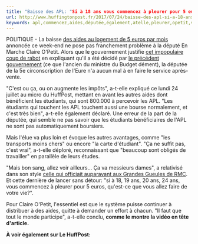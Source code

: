 ```yaml
---
title: "Baisse des APL: "Si à 18 ans vous commencez à pleurer pour 5 euros...", tempère Claire O'Petit, députée En Marche"
url: http://www.huffingtonpost.fr/2017/07/24/baisse-des-apl-si-a-18-ans-vous-commencez-a-pleurer-pour-5-eur_a_23045332/
keywords: apl,commencez,aides,députée,également,atelle,pleurer,opetit,voir,tempère,touchent,claire,gouvernement,marche,ans,baisse,huffpost,étudiants,euros
---
```

POLITIQUE - La baisse [des aides au logement de 5 euros par mois](https://www.huffingtonpost.fr/2017/07/22/les-apl-vont-baisser-de-5-euros-par-mois-des-le-1er-octobre-ann_a_23042652/?utm_hp_ref=fr-apl) annoncée ce week-end ne pose pas franchement problème à la député En Marche Claire O\'Petit. Alors que le gouvernement justifie [cet impopulaire coup de rabot](https://www.huffingtonpost.fr/2017/07/24/reduire-les-depenses-sans-toucher-aux-apl-les-6-alternatives-de_a_23044865/?utm_hp_ref=fr-homepage) en expliquant qu\'il a été décidé par [le précédent gouvernement](https://www.huffingtonpost.fr/2017/07/23/apl-il-y-a-un-musee-des-horreurs-a-bercy-qui-explique-la-baisse_a_23043561/?utm_hp_ref=fr-homepage) (ce que l\'ancien du ministre du Budget dément), la députée de la 5e circonscription de l\'Eure n\'a aucun mal à en faire le service après-vente.

\"C\'est ou ça, ou on augmente les impôts\", a-t-elle expliqué ce lundi 24 juillet au micro du HuffPost, mettant en avant les autres aides dont bénéficient les étudiants, qui sont 800.000 à percevoir les APL. \"Les étudiants qui touchent les APL touchent aussi une bourse normalement, et c\'est très bien\", a-t-elle également déclaré. Une erreur de la part de la députée, qui semble ne pas savoir que les étudiants bénéficiaires de l\'APL ne sont pas automatiquement boursiers.

Mais l\'élue va plus loin et évoque les autres avantages, comme \"les transports moins chers\" ou encore \"la carte d\'étudiant\". \"Ça ne suffit pas, c\'est vrai\", a-t-elle déploré, reconnaissant que \"beaucoup sont obligés de travailler\" en parallèle de leurs études.

\"Mais bon sang, allez voir ailleurs\... Ça va messieurs dames\", a relativisé dans son style [celle qui officiait auparavant aux Grandes Gueules de RMC](https://www.huffingtonpost.fr/2017/06/20/les-propos-polemiques-de-claire-opetit-nouvelle-deputee-en-mar_a_22491956/). Et cette dernière de lancer sans détour: \"si à 18, 19 ans, 20 ans, 24 ans, vous commencez à pleurer pour 5 euros, qu\'est-ce que vous allez faire de votre vie?\".

Pour Claire O\'Petit, l\'essentiel est que le système puisse continuer à distribuer à des aides, quitte à demander un effort à chacun. \"Il faut que tout le monde participe\", a-t-elle conclu, **comme le montre la vidéo en tête d\'article.**

**À voir également sur Le HuffPost:**
